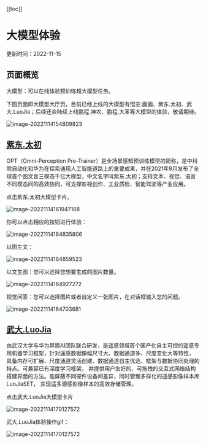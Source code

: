 [[toc]]

# 大模型体验

更新时间：2022-11-15

## 页面概览

大模型：可以在线体验预训练超大模型任务。

下图页面即大模型大厅页，目前已经上线的大模型有悟空.画画、紫东.太初、武大.LuoJia；后续还会陆续上线鹏程.神农、鹏程.大圣等大模型的体验，敬请期待。

![image-20221114154809823](https://obs-xihe-beijing4.obs.cn-north-4.myhuaweicloud.com/xihe-img/%E6%96%B0_%E5%A4%A7%E6%A8%A1%E5%9E%8B/image-20221114154809823.png)

## [紫东.太初](https://xihe.mindspore.cn/modelzoo/taichu)

OPT（Omni-Perception Pre-Trainer）是全场景感知预训练模型的简称，是中科院自动化和华为在探索通用人工智能道路上的重要成果，并在2021年9月发布了全球首个图文音三模态千亿大模型，中文名字叫紫东.太初；支持文本、视觉、语音不同模态间的高效协同，可支撑影视创作、工业质检、智能驾驶等产业应用。

点击紫东.太初大模型卡片。

![image-20221114161947168](https://obs-xihe-beijing4.obs.cn-north-4.myhuaweicloud.com/xihe-img/%E6%96%B0_%E5%A4%A7%E6%A8%A1%E5%9E%8B/image-20221114161947168.png)

你可以点击相应的按钮进行体验：

![image-20221114164835806](https://obs-xihe-beijing4.obs.cn-north-4.myhuaweicloud.com/xihe-img/%E6%96%B0_%E5%A4%A7%E6%A8%A1%E5%9E%8B/image-20221114164835806.png)

以图生文：

![image-20221114164859523](https://obs-xihe-beijing4.obs.cn-north-4.myhuaweicloud.com/xihe-img/%E6%96%B0_%E5%A4%A7%E6%A8%A1%E5%9E%8B/image-20221114164859523.png)

以文生图：您可以选择您想要生成的图片数量。

![image-20221114164927272](https://obs-xihe-beijing4.obs.cn-north-4.myhuaweicloud.com/xihe-img/%E6%96%B0_%E5%A4%A7%E6%A8%A1%E5%9E%8B/image-20221114164927272.png)

视觉问答：您可以选择图片或者自定义一张图片，在对话框输入您的问题。

![image-20221114164703681](https://obs-xihe-beijing4.obs.cn-north-4.myhuaweicloud.com/xihe-img/%E6%96%B0_%E5%A4%A7%E6%A8%A1%E5%9E%8B/image-20221114164703681.png)

## [武大.LuoJia](https://xihe.mindspore.cn/modelzoo/luojia)

由武汉大学与华为昇腾AI团队联合研发，是遥感领域首个国产化自主可控的遥感专用机器学习框架，针对遥感数据像幅尺寸大、数据通道多、尺度变化大等特性， 具备内存可扩展、尺度通道灵活创建、数据通道自主优选、框架与数据协同处理的特点。可兼容已有深度学习框架， 并提供用户友好的、可拖拽的交互式网络结构搭建界面的方法。能屏蔽不同硬件设备间差异，同时管理多样化的遥感影像样本库LuoJiaSET， 实现遥多源感影像样本的高效存储管理。

点击武大.LuoJia大模型卡片

![image-20221114170127572](https://obs-xihe-beijing4.obs.cn-north-4.myhuaweicloud.com/xihe-img/%E6%96%B0_%E5%A4%A7%E6%A8%A1%E5%9E%8B/image-20221114170127572.png)

武大.LuoJia体验操作gif：

![image-20221114170127572](https://obs-xihe-beijing4.obs.cn-north-4.myhuaweicloud.com/xihe-img/%E6%96%B0_%E5%A4%A7%E6%A8%A1%E5%9E%8B/20221114-194451.gif)

